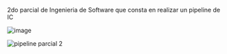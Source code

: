 2do parcial de Ingenieria de Software que consta en realizar un pipeline de IC

![image](https://github.com/Rodrigoocordoba/IngSoft-Parcial2/assets/70952894/0fa8f9e6-0d89-459d-93ae-f41eb3ee22d7)


![pipeline parcial 2](https://github.com/Rodrigoocordoba/IngSoft-Parcial2/assets/70952894/92ff7632-8408-45de-91ab-fe217d4848de)
